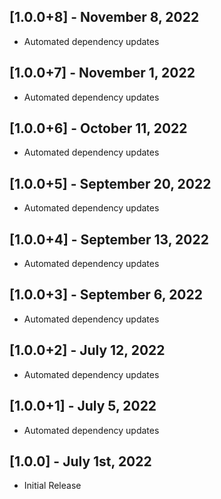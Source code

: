 ## [1.0.0+8] - November 8, 2022

* Automated dependency updates


## [1.0.0+7] - November 1, 2022

* Automated dependency updates


## [1.0.0+6] - October 11, 2022

* Automated dependency updates


## [1.0.0+5] - September 20, 2022

* Automated dependency updates


## [1.0.0+4] - September 13, 2022

* Automated dependency updates


## [1.0.0+3] - September 6, 2022

* Automated dependency updates


## [1.0.0+2] - July 12, 2022

* Automated dependency updates


## [1.0.0+1] - July 5, 2022

* Automated dependency updates


## [1.0.0] - July 1st, 2022

* Initial Release








